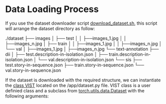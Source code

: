 # Data Loading Process

If you use the dataset downloader script [download_dataset.sh](https://github.com/systems-ai-lab/visualstorytelling-codebase/blob/master/app/download_dataset.sh), this script will arrange the dataset directory as follow:

./dataset
├── images
│   ├── test
│   │   ├──images_1.jpg
│   │   ├──images_n.jpg
│   ├── train
│   │   ├──images_1.jpg
│   │   ├──images_n.jpg
│   └── val
│       ├──images_1.jpg
│       ├──images_n.jpg
└── text-annotation
    ├── dii
    │   ├── test.description-in-isolation.json
    │   ├── train.description-in-isolation.json
    │   └── val.description-in-isolation.json
    └── sis
        ├── test.story-in-sequence.json
        ├── train.story-in-sequence.json
        └── val.story-in-sequence.json

If the dataset is downloaded with the required structure, we can instantiate the [class VIST](https://github.com/systems-ai-lab/visualstorytelling-codebase/blob/c76c394a713117675dab1ebc56ab14856b40781b/app/dataset.py#L17) located on the /app/dataset.py file. VIST class is a user definied class and a subclass from [torch.utils.data.Dataset](https://pytorch.org/docs/stable/data.html#torch.utils.data.Dataset) with the following arguments:

